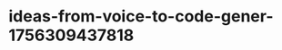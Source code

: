 # ideas-from-voice-to-code-gener-1756309437818
```json [ { "title": "Voice-Driven API Builder", "description": "أداة تسمح للمستخدمين بإنشاء واجهات برمجة التطبيقات (APIs) باستخدام الأوامر الصوتية، مما يسهل على المطورين إنشاء خدماتهم بسرعة.", "mvp_plan": "استخدام مكتبة تحويل الصوت إلى نص لإنشاء واجهة بسيطة. تطوير نموذج أولي يمكنه التعرف على الأوامر الأساسية لإنشاء نقاط النهاية، ثم اختبارها مع ...
